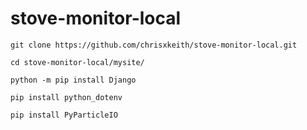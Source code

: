 # stove-monitor-local

`git clone https://github.com/chrisxkeith/stove-monitor-local.git`

`cd stove-monitor-local/mysite/`

`python -m pip install Django`

`pip install python_dotenv`

`pip install PyParticleIO`

